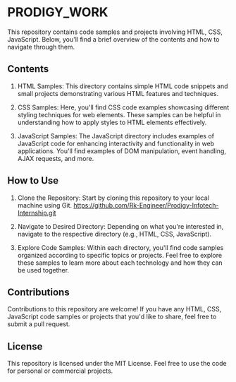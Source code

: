 # PRODIGY_WORK
This repository contains code samples and projects involving HTML, CSS, JavaScript. Below, you'll find a brief overview of the contents and how to navigate through them.

## Contents
1. HTML Samples: This directory contains simple HTML code snippets and small projects demonstrating various HTML features and techniques.

2. CSS Samples: Here, you'll find CSS code examples showcasing different styling techniques for web elements. These samples can be helpful in understanding how to apply styles to HTML elements effectively.

3. JavaScript Samples: The JavaScript directory includes examples of JavaScript code for enhancing interactivity and functionality in web applications. You'll find examples of DOM manipulation, event handling, AJAX requests, and more.

## How to Use
1. Clone the Repository: Start by cloning this repository to your local machine using Git.
https://github.com/Rk-Engineer/Prodigy-Infotech-Internship.git

2. Navigate to Desired Directory: Depending on what you're interested in, navigate to the respective directory (e.g., HTML, CSS, JavaScript).

3. Explore Code Samples: Within each directory, you'll find code samples organized according to specific topics or projects. Feel free to explore these samples to learn more about each technology and how they can be used together.

## Contributions
Contributions to this repository are welcome! If you have any HTML, CSS, JavaScript code samples or projects that you'd like to share, feel free to submit a pull request.

## License
This repository is licensed under the MIT License. Feel free to use the code for personal or commercial projects.





